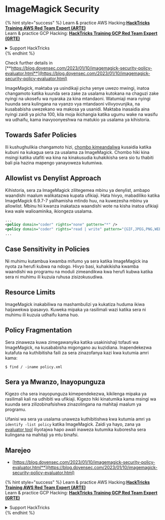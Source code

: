 # ImageMagick Security

{% hint style="success" %}
Learn & practice AWS Hacking:<img src="/.gitbook/assets/arte.png" alt="" data-size="line">[**HackTricks Training AWS Red Team Expert (ARTE)**](https://training.hacktricks.xyz/courses/arte)<img src="/.gitbook/assets/arte.png" alt="" data-size="line">\
Learn & practice GCP Hacking: <img src="/.gitbook/assets/grte.png" alt="" data-size="line">[**HackTricks Training GCP Red Team Expert (GRTE)**<img src="/.gitbook/assets/grte.png" alt="" data-size="line">](https://training.hacktricks.xyz/courses/grte)

<details>

<summary>Support HackTricks</summary>

* Check the [**subscription plans**](https://github.com/sponsors/carlospolop)!
* **Join the** 💬 [**Discord group**](https://discord.gg/hRep4RUj7f) or the [**telegram group**](https://t.me/peass) or **follow** us on **Twitter** 🐦 [**@hacktricks\_live**](https://twitter.com/hacktricks\_live)**.**
* **Share hacking tricks by submitting PRs to the** [**HackTricks**](https://github.com/carlospolop/hacktricks) and [**HackTricks Cloud**](https://github.com/carlospolop/hacktricks-cloud) github repos.

</details>
{% endhint %}

Check further details in [**https://blog.doyensec.com/2023/01/10/imagemagick-security-policy-evaluator.html**](https://blog.doyensec.com/2023/01/10/imagemagick-security-policy-evaluator.html)

ImageMagick, maktaba ya usindikaji picha yenye uwezo mwingi, inatoa changamoto katika kuunda sera zake za usalama kutokana na chaguzi zake nyingi na ukosefu wa nyaraka za kina mtandaoni. Watumiaji mara nyingi huunda sera kulingana na vyanzo vya mtandaoni vilivyovunjika, na kusababisha uwezekano wa makosa ya usanidi. Maktaba inasaidia aina nyingi zaidi ya picha 100, kila moja ikichangia katika ugumu wake na wasifu wa udhaifu, kama inavyoonyeshwa na matukio ya usalama ya kihistoria.

## Towards Safer Policies
Ili kushughulikia changamoto hizi, [chombo kimeandaliwa](https://imagemagick-secevaluator.doyensec.com/) kusaidia katika kubuni na kukagua sera za usalama za ImageMagick. Chombo hiki kina msingi katika utafiti wa kina na kinakusudia kuhakikisha sera sio tu thabiti bali pia hazina mapengo yanayoweza kutumiwa.

## Allowlist vs Denylist Approach
Kihistoria, sera za ImageMagick zilitegemea mbinu ya denylist, ambapo waandishi maalum walikatazwa kupata ufikiaji. Hata hivyo, mabadiliko katika ImageMagick 6.9.7-7 yalihamisha mtindo huu, na kuwezesha mbinu ya allowlist. Mbinu hii kwanza inakataza waandishi wote na kisha inatoa ufikiaji kwa wale walioaminika, ikiongeza usalama.
```xml
...
<policy domain="coder" rights="none" pattern="*" />
<policy domain="coder" rights="read | write" pattern="{GIF,JPEG,PNG,WEBP}" />
...
```
## Case Sensitivity in Policies
Ni muhimu kutambua kwamba mifumo ya sera katika ImageMagick ina nyota za herufi kubwa na ndogo. Hivyo basi, kuhakikisha kwamba waandishi wa programu na moduli zimeandikwa kwa herufi kubwa katika sera ni muhimu ili kuzuia ruhusa zisizokusudiwa.

## Resource Limits
ImageMagick inakabiliwa na mashambulizi ya kukatiza huduma ikiwa haijawekwa ipasavyo. Kuweka mipaka ya rasilimali wazi katika sera ni muhimu ili kuzuia udhaifu kama huo.

## Policy Fragmentation
Sera zinaweza kuwa zimegawanyika katika usakinishaji tofauti wa ImageMagick, na kusababisha migongano au kuzidiana. Inapendekezwa kutafuta na kuthibitisha faili za sera zinazofanya kazi kwa kutumia amri kama:
```shell
$ find / -iname policy.xml
```
## Sera ya Mwanzo, Inayopunguza
Kigezo cha sera inayopunguza kimependekezwa, kikilenga mipaka ya rasilimali kali na udhibiti wa ufikiaji. Kigezo hiki kinatumika kama msingi wa kuunda sera zilizobinafsishwa zinazolingana na mahitaji maalum ya programu.

Ufanisi wa sera ya usalama unaweza kuthibitishwa kwa kutumia amri ya `identify -list policy` katika ImageMagick. Zaidi ya hayo, zana ya [evaluator tool](https://imagemagick-secevaluator.doyensec.com/) iliyotajwa hapo awali inaweza kutumika kuboresha sera kulingana na mahitaji ya mtu binafsi.

## Marejeo
* [https://blog.doyensec.com/2023/01/10/imagemagick-security-policy-evaluator.html**](https://blog.doyensec.com/2023/01/10/imagemagick-security-policy-evaluator.html)



{% hint style="success" %}
Learn & practice AWS Hacking:<img src="/.gitbook/assets/arte.png" alt="" data-size="line">[**HackTricks Training AWS Red Team Expert (ARTE)**](https://training.hacktricks.xyz/courses/arte)<img src="/.gitbook/assets/arte.png" alt="" data-size="line">\
Learn & practice GCP Hacking: <img src="/.gitbook/assets/grte.png" alt="" data-size="line">[**HackTricks Training GCP Red Team Expert (GRTE)**<img src="/.gitbook/assets/grte.png" alt="" data-size="line">](https://training.hacktricks.xyz/courses/grte)

<details>

<summary>Support HackTricks</summary>

* Check the [**subscription plans**](https://github.com/sponsors/carlospolop)!
* **Join the** 💬 [**Discord group**](https://discord.gg/hRep4RUj7f) or the [**telegram group**](https://t.me/peass) or **follow** us on **Twitter** 🐦 [**@hacktricks\_live**](https://twitter.com/hacktricks\_live)**.**
* **Share hacking tricks by submitting PRs to the** [**HackTricks**](https://github.com/carlospolop/hacktricks) and [**HackTricks Cloud**](https://github.com/carlospolop/hacktricks-cloud) github repos.

</details>
{% endhint %}
